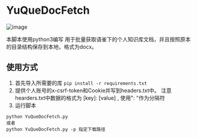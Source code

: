 # YuQueDocFetch
![image](https://github.com/hhuang00/YuQueDocFetch/assets/108319401/fa28369c-1b51-4429-85d2-df48f6aeb29c)

本脚本使用python3编写
用于批量获取语雀下的个人知识库文档，并且按照原本的目录结构保存到本地，格式为docx。
## 使用方式
1. 首先导入所需要的库
`pip install -r requirements.txt`
2. 提供个人账号的x-csrf-token和Cookie并写到headers.txt中。
注意hearders.txt中数据的格式为
[key]: [value] ,
使用": "作为分隔符
3. 运行脚本
```
python YuQueDocFetch.py
或者
python YuQueDocFetch.py -p 指定下载路径
```

